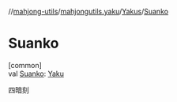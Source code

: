 //[mahjong-utils](../../../index.md)/[mahjongutils.yaku](../index.md)/[Yakus](index.md)/[Suanko](-suanko.md)

# Suanko

[common]\
val [Suanko](-suanko.md): [Yaku](../-yaku/index.md)

四暗刻
